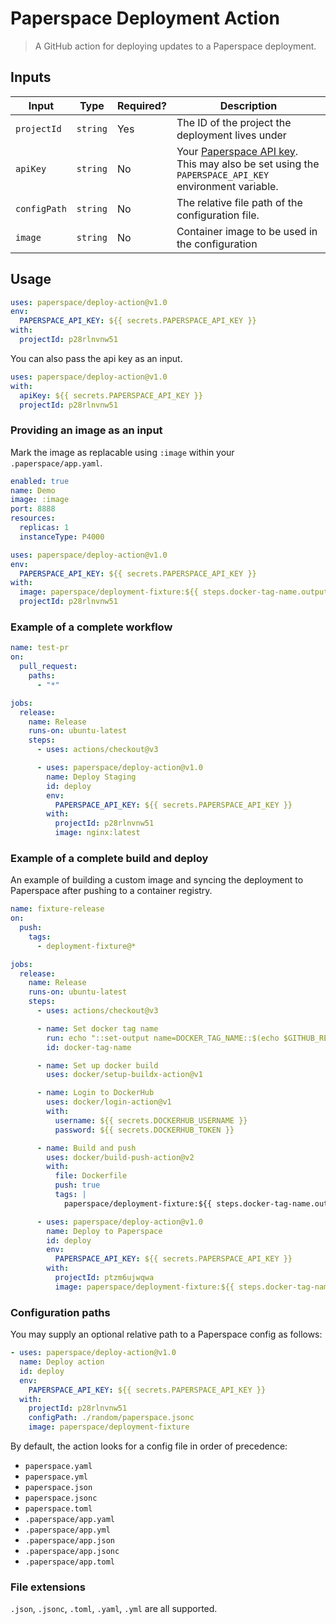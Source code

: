 # Paperspace Deployment Action

> A GitHub action for deploying updates to a Paperspace deployment.

## Inputs

| Input        | Type     | Required? | Description                                                                                                                                           |
| ------------ | -------- | --------- | ----------------------------------------------------------------------------------------------------------------------------------------------------- |
| `projectId`  | `string` | Yes       | The ID of the project the deployment lives under                                                                                                      |
| `apiKey`     | `string` | No        | Your [Paperspace API key](https://console.paperspace.com/settings/apikeys). This may also be set using the `PAPERSPACE_API_KEY` environment variable. |
| `configPath` | `string` | No        | The relative file path of the configuration file.                                                                                                     |
| `image`      | `string` | No        | Container image to be used in the configuration                                                                                                       |

## Usage

```yaml
uses: paperspace/deploy-action@v1.0
env:
  PAPERSPACE_API_KEY: ${{ secrets.PAPERSPACE_API_KEY }}
with:
  projectId: p28rlnvnw51
```

You can also pass the api key as an input.

```yaml
uses: paperspace/deploy-action@v1.0
with:
  apiKey: ${{ secrets.PAPERSPACE_API_KEY }}
  projectId: p28rlnvnw51
```

### Providing an image as an input

Mark the image as replacable using `:image` within your `.paperspace/app.yaml`.

```yaml
enabled: true
name: Demo
image: :image
port: 8888
resources:
  replicas: 1
  instanceType: P4000
  ```


```yaml
uses: paperspace/deploy-action@v1.0
env:
  PAPERSPACE_API_KEY: ${{ secrets.PAPERSPACE_API_KEY }}
with:
  image: paperspace/deployment-fixture:${{ steps.docker-tag-name.outputs.DOCKER_TAG_NAME }})
  projectId: p28rlnvnw51
```

### Example of a complete workflow

```yaml
name: test-pr
on:
  pull_request:
    paths:
      - "*"

jobs:
  release:
    name: Release
    runs-on: ubuntu-latest
    steps:
      - uses: actions/checkout@v3

      - uses: paperspace/deploy-action@v1.0
        name: Deploy Staging
        id: deploy
        env:
          PAPERSPACE_API_KEY: ${{ secrets.PAPERSPACE_API_KEY }}
        with:
          projectId: p28rlnvnw51
          image: nginx:latest
```

### Example of a complete build and deploy

An example of building a custom image and syncing the deployment to Paperspace after pushing to a container registry.

```yaml
name: fixture-release
on:
  push:
    tags:
      - deployment-fixture@*

jobs:
  release:
    name: Release
    runs-on: ubuntu-latest
    steps:
      - uses: actions/checkout@v3

      - name: Set docker tag name
        run: echo "::set-output name=DOCKER_TAG_NAME::$(echo $GITHUB_REF | cut -d / -f 3 | sed 's/deployment-fixture@//')"
        id: docker-tag-name

      - name: Set up docker build
        uses: docker/setup-buildx-action@v1

      - name: Login to DockerHub
        uses: docker/login-action@v1
        with:
          username: ${{ secrets.DOCKERHUB_USERNAME }}
          password: ${{ secrets.DOCKERHUB_TOKEN }}

      - name: Build and push
        uses: docker/build-push-action@v2
        with:
          file: Dockerfile
          push: true
          tags: |
            paperspace/deployment-fixture:${{ steps.docker-tag-name.outputs.DOCKER_TAG_NAME }}

      - uses: paperspace/deploy-action@v1.0
        name: Deploy to Paperspace
        id: deploy
        env:
          PAPERSPACE_API_KEY: ${{ secrets.PAPERSPACE_API_KEY }}
        with:
          projectId: ptzm6ujwqwa
          image: paperspace/deployment-fixture:${{ steps.docker-tag-name.outputs.DOCKER_TAG_NAME }}

```

### Configuration paths

You may supply an optional relative path to a Paperspace config as follows:

```yaml
- uses: paperspace/deploy-action@v1.0
  name: Deploy action
  id: deploy
  env:
    PAPERSPACE_API_KEY: ${{ secrets.PAPERSPACE_API_KEY }}
  with:
    projectId: p28rlnvnw51
    configPath: ./random/paperspace.jsonc
    image: paperspace/deployment-fixture
```

By default, the action looks for a config file in order of precedence:

- `paperspace.yaml`
- `paperspace.yml`
- `paperspace.json`
- `paperspace.jsonc`
- `paperspace.toml`
- `.paperspace/app.yaml`
- `.paperspace/app.yml`
- `.paperspace/app.json`
- `.paperspace/app.jsonc`
- `.paperspace/app.toml`

### File extensions

`.json`, `.jsonc`, `.toml`, `.yaml`, `.yml` are all supported.
